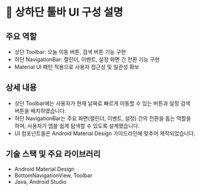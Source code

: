 # 🧭 상하단 툴바 UI 구성 설명

## 주요 역할
- 상단 Toolbar: 오늘 이동 버튼, 검색 버튼 기능 구현
- 하단 NavigationBar: 캘린더, 이벤트, 설정 화면 간 전환 기능 구현
- Material UI 패턴 적용으로 사용자 접근성 및 일관성 확보

## 상세 내용
- 상단 Toolbar에는 사용자가 현재 날짜로 빠르게 이동할 수 있는 버튼과 일정 검색 버튼을 배치하였습니다.
- 하단 NavigationBar는 주요 화면(캘린더, 이벤트, 설정) 간의 전환을 돕는 역할을 하며, 사용자가 앱을 쉽게 탐색할 수 있도록 설계했습니다.
- UI 컴포넌트들은 Android Material Design 가이드라인에 맞추어 제작되었습니다.

## 기술 스택 및 주요 라이브러리
- Android Material Design
- BottomNavigationView, Toolbar
- Java, Android Studio
